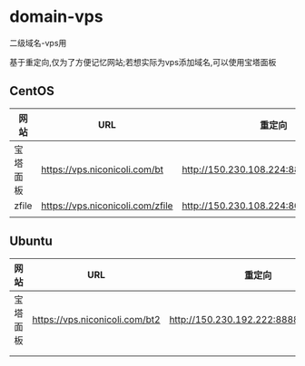 # domain-vps
二级域名-vps用

基于重定向,仅为了方便记忆网站;若想实际为vps添加域名,可以使用宝塔面板



## CentOS

| 网站     | URL                      | 重定向                                  |
| -------- | ------------------------ | --------------------------------------- |
| 宝塔面板 | https://vps.niconicoli.com/bt    | http://150.230.108.224:8888/36b59849    |
| zfile    | https://vps.niconicoli.com/zfile | http://150.230.108.224:8080/2/main/root |
|          |                          |                                         |

## Ubuntu

| 网站     | URL  | 重定向                                  |
| -------- | ---- | --------------------------------------- |
| 宝塔面板 | https://vps.niconicoli.com/bt2 | http://150.230.192.222:8888/68f0041d |
|      |      |      |
|      |      |      |

